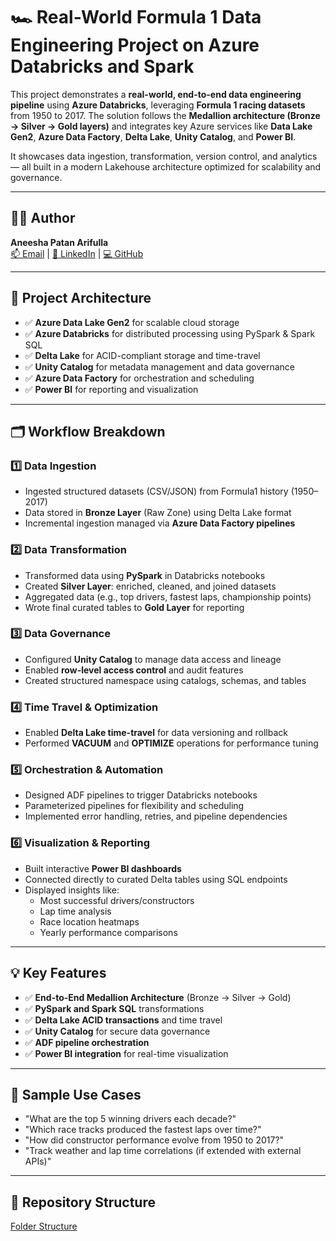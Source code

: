 # 🏎️ Real-World Formula 1 Data Engineering Project on Azure Databricks and Spark

This project demonstrates a **real-world, end-to-end data engineering pipeline** using **Azure Databricks**, leveraging **Formula 1 racing datasets** from 1950 to 2017. The solution follows the **Medallion architecture (Bronze → Silver → Gold layers)** and integrates key Azure services like **Data Lake Gen2**, **Azure Data Factory**, **Delta Lake**, **Unity Catalog**, and **Power BI**.

It showcases data ingestion, transformation, version control, and analytics — all built in a modern Lakehouse architecture optimized for scalability and governance.

---

## 👩‍💻 Author

**Aneesha Patan Arifulla**  
[📫 Email](mailto:sonyaneesha01@gmail.com) | [🔗 LinkedIn](https://www.linkedin.com/in/aneesha-patan/) | [💻 GitHub](https://github.com/Aneesha0112)

---

## 🔧 Project Architecture

- ✅ **Azure Data Lake Gen2** for scalable cloud storage  
- ✅ **Azure Databricks** for distributed processing using PySpark & Spark SQL  
- ✅ **Delta Lake** for ACID-compliant storage and time-travel  
- ✅ **Unity Catalog** for metadata management and data governance  
- ✅ **Azure Data Factory** for orchestration and scheduling  
- ✅ **Power BI** for reporting and visualization  

---

## 🗂️ Workflow Breakdown

### 1️⃣ Data Ingestion

- Ingested structured datasets (CSV/JSON) from Formula1 history (1950–2017)
- Data stored in **Bronze Layer** (Raw Zone) using Delta Lake format
- Incremental ingestion managed via **Azure Data Factory pipelines**

### 2️⃣ Data Transformation

- Transformed data using **PySpark** in Databricks notebooks
- Created **Silver Layer**: enriched, cleaned, and joined datasets
- Aggregated data (e.g., top drivers, fastest laps, championship points)
- Wrote final curated tables to **Gold Layer** for reporting

### 3️⃣ Data Governance

- Configured **Unity Catalog** to manage data access and lineage  
- Enabled **row-level access control** and audit features  
- Created structured namespace using catalogs, schemas, and tables

### 4️⃣ Time Travel & Optimization

- Enabled **Delta Lake time-travel** for data versioning and rollback
- Performed **VACUUM** and **OPTIMIZE** operations for performance tuning

### 5️⃣ Orchestration & Automation

- Designed ADF pipelines to trigger Databricks notebooks
- Parameterized pipelines for flexibility and scheduling
- Implemented error handling, retries, and pipeline dependencies

### 6️⃣ Visualization & Reporting

- Built interactive **Power BI dashboards**
- Connected directly to curated Delta tables using SQL endpoints
- Displayed insights like:
  - Most successful drivers/constructors
  - Lap time analysis
  - Race location heatmaps
  - Yearly performance comparisons

---

## 💡 Key Features

- ✅ **End-to-End Medallion Architecture** (Bronze → Silver → Gold)
- ✅ **PySpark and Spark SQL** transformations
- ✅ **Delta Lake ACID transactions** and time travel
- ✅ **Unity Catalog** for secure data governance
- ✅ **ADF pipeline orchestration**
- ✅ **Power BI integration** for real-time visualization

---

## 🧪 Sample Use Cases

- "What are the top 5 winning drivers each decade?"
- "Which race tracks produced the fastest laps over time?"
- "How did constructor performance evolve from 1950 to 2017?"
- "Track weather and lap time correlations (if extended with external APIs)"

---

## 📁 Repository Structure
[Folder Structure ](https://github.com/Aneesha0112/AzureDataBricks-_And_Spark_Project_On_F1Datasets/edit/main)

